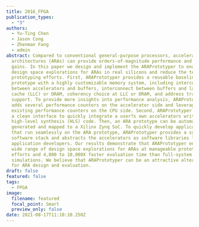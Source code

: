 ```yaml
---
title: 2016_FPGA
publication_types:
  - "3"
authors:
  - Yu-Ting Chen
  - Jason Cong
  - Zhenman Fang
  - admin
abstract: Compared to conventional general-purpose processors, accelerator-rich
  architectures (ARAs) can provide orders-of-magnitude performance and energy
  gains. In this paper we design and implement the ARAPrototyper to enable rapid
  design space explorations for ARAs in real silicons and reduce the tedious
  prototyping efforts. First, ARAPrototyper provides a reusable baseline
  prototype with a highly customizable memory system, including interconnect
  between accelerators and buffers, interconnect between buffers and last-level
  cache (LLC) or DRAM, coherency choice at LLC or DRAM, and address translation
  support. To provide more insights into performance analysis, ARAPrototyper
  adds several performance counters on the accelerator side and leverages
  existing performance counters on the CPU side. Second, ARAPrototyper provides
  a clean interface to quickly integrate a user?s own accelerators written in
  high-level synthesis (HLS) code. Then, an ARA prototype can be automatically
  generated and mapped to a Xilinx Zynq SoC. To quickly develop applications
  that run seamlessly on the ARA prototype, ARAPrototyper provides a system
  software stack and abstracts the accelerators as software libraries for
  application developers. Our results demonstrate that ARAPrototyper enables a
  wide range of design space explorations for ARAs at manageable prototyping
  efforts and 4,000 to 10,000X faster evaluation time than full-system
  simulations. We believe that ARAPrototyper can be an attractive alternative
  for ARA design and evaluation.
draft: false
featured: false
tags:
  - FPGA
image:
  filename: featured
  focal_point: Smart
  preview_only: false
date: 2021-08-17T11:10:10.250Z
---
```

